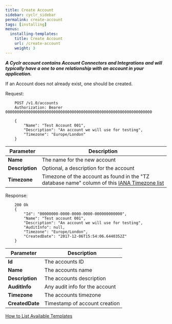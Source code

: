 ```yaml
---
title: Create Account
sidebar: cyclr_sidebar
permalink: create-account
tags: [installing]
menus:
  installing-templates:
    title: Create Account
    url: /create-account
    weight: 3
---
```


_**A Cyclr account contains Account Connectors and Integrations and will typically have a one to one relationship with an account in your application.**_

If an Account does not already exist, one should be created.

Request:

````http
    POST /v1.0/accounts
    Authorization: Bearer 0000000000000000000000000000000000000000000000000000000000000000

    {
        "Name": "Test Account 001",
        "Description": "An account we will use for testing",
        "Timezone": "Europe/London"
    }
````

| Parameter | Description |
| --- | --- |
| **Name** | The name for the new account |
| **Description** | Optional, a description for the account |
| **Timezone** | Timezone of the account as found in the "TZ database name" column of this [IANA Timezone list](https://en.wikipedia.org/wiki/List_of_tz_database_time_zones) |


Response:

````http
    200 Ok
    {
        "Id": "00000000-0000-0000-0000-000000000000",
        "Name": "Test account 001",
        "Description": "An account we will use for testing",
        "AuditInfo": null,
        "Timezone": "Europe/London",
        "CreatedDate": "2017-12-06T15:54:06.6440352Z"
    }
````

| Parameter | Description |
| --- | --- |
| **Id** | The accounts ID |
| **Name** | The accounts name |
| **Description** | The accounts description |
| **AuditInfo** | Any audit info for the account |
| **Timezone** | The accounts timezone |
| **CreatedDate** | Timestamp of account creation |

[How to List Available Templates](./list-available-templates)
